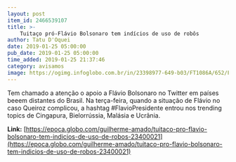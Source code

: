 ```yaml
---
layout: post
item_id: 2466539107
title: >-
    Tuitaço pró-Flávio Bolsonaro tem indícios de uso de robôs
author: Tatu D'Oquei
date: 2019-01-25 05:00:00
pub_date: 2019-01-25 05:00:00
time_added: 2019-01-25 21:37:46
category: avisamos
image: https://ogimg.infoglobo.com.br/in/23398977-649-b03/FT1086A/652/Flavio-Bolsonaro.jpg
---
```


Tem chamado a atenção o apoio a Flávio Bolsonaro no Twitter em países beeem distantes do Brasil. Na terça-feira, quando a situação de Flávio no caso Queiroz complicou, a hashtag #FlavioPresidente entrou nos trending topics de Cingapura, Bielorrússia, Malásia e Ucrânia.

**Link:** [https://epoca.globo.com/guilherme-amado/tuitaco-pro-flavio-bolsonaro-tem-indicios-de-uso-de-robos-23400021](https://epoca.globo.com/guilherme-amado/tuitaco-pro-flavio-bolsonaro-tem-indicios-de-uso-de-robos-23400021)

